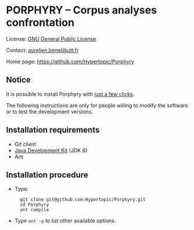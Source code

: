 PORPHYRY – Corpus analyses confrontation
========================================

License: [GNU General Public License](http://www.gnu.org/licenses/gpl.html)

Contact: <aurelien.benel@utt.fr>

Home page: <https://github.com/Hypertopic/Porphyry>

Notice
------

It is possible to install Porphyry with [just a few clicks](http://porphyry.sourceforge.net/.jnlp?http://argos2.hypertopic.org/v1/).

The following instructions are only for people willing to modify the software or to test the development versions.

Installation requirements
-------------------------

* Git client
* [Java Development Kit](http://www.oracle.com/technetwork/java/javase/downloads/) (JDK 6)
* Ant

Installation procedure
----------------------

* Type:

        git clone git@github.com:Hypertopic/Porphyry.git
        cd Porphyry
        ant compile

* Type `ant -p` to list other available options.
